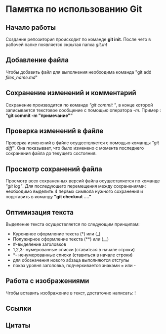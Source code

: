 # Памятка по использованию Git

## Начало работы 

Создание репозитория происходит по команде **git init**. После чего в рабочей папке появляется скрытая папка *git.int*

## Добавление файла 

Чтобы добавить файл для выполнения необходима команда "git add *files_name.md*"

## Сохранение изменений и комментарий 

Сохранение производится по команде *"git commit "*, в конце которой записывается текстовое сообщение с помощью оператора *-m*. Пример : **"git commit -m "примечание""**

## Проверка изменений в файле

Проверка изменений в файле осуществляется с помощью команды *"git diff"*. Она показывает, что было изменено с момента последнего сохранения файла до текущего состояния.

## Просмотр сохранений файла

Просмотр всех сохраненных версий файла осуществляется по команде *"git log"*. Для последующего перемещения между сохранениями: необходимо выделить 4 первых символа нужного сохранения и подставить в команду **"git checkout ...."**

## Оптимизация текста

Выделение текста осуществляется по следующим принципам: 
* Курсивное оформление текста (*) или (_)
* Полужирное оформление текста (**) или (__)
* #-выделение заголовков
* 1,2,3- нумерованные списки (ставиться в начале строки)
* *- ненумерованные списки (ставиться в начале строки)
* для обозначения нового абзаца выполняются отступы
* показ уровня заголовка, подчеркивается знаками = или - 

## Работа с изображениями

Чтобы вставить изображение в текст, достаточно написать:
! []()

## Ссылки

## Цитаты

